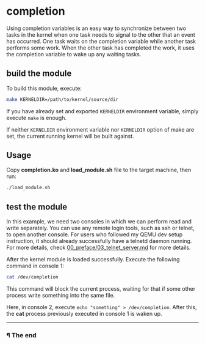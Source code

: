 # completion

Using completion variables is an easy way to synchronize between two tasks in
the kernel when one task needs to signal to the other that an event has
occurred. One task waits on the completion variable while another task performs
some work. When the other task has completed the work, it uses the completion
variable to wake up any waiting tasks.

## build the module

To build this module, execute:

```bash
make KERNELDIR=/path/to/kernel/source/dir
```

If you have already set and exported `KERNELDIR` environment variable, simply
execute `make` is enough.

If neither `KERNELDIR` environment variable nor `KERNELDIR` option of make
are set, the current running kernel will be built against.

## Usage

Copy **completion.ko** and **load_module.sh** file to the target machine,
then run:

```bash
./load_module.sh
```

## test the module

In this example, we need two consoles in which we can perform read and write
separately. You can use any remote login tools, such as ssh or telnet, to open
another console. For users who followed my QEMU dev setup instruction, it
should already successfully have a telnetd daemon running. For more details,
check [00_preface/03_telnet_server.md](../00_preface/03_telnet_server.md) for
more details.

After the kernel module is loaded successfully. Execute the following command
in console 1:

```bash
cat /dev/completion
```

This command will block the current process, waiting for that if some other
process write something into the same file.

Here, in console 2, execute `echo "something" > /dev/completion`. After this,
the **cat** process previously executed in console 1 is waken up.

---

### ¶ The end

